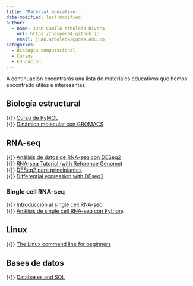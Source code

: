 ```yaml
---
title: 'Material educativo'
date-modified: last-modified
author:
  - name: Juan Camilo Arboleda Rivera
    url: https://nesper94.github.io
    email: juan.arboleda2@udea.edu.co
categories:
  - Biología computacional
  - Cursos
  - Educación
---
```


A continuación encontrarás una lista de materiales educativos que hemos
encontrado útiles e interesantes.

## Biología estructural

{{<fa brands youtube>}} [Curso de PyMOL](https://youtu.be/2UJ9_cADkek)\
{{<fa globe>}} [Dinámica molecular con GROMACS](http://www.mdtutorials.com/gmx/)

## RNA-seq

{{<fa globe>}} [Análisis de datos de RNA-seq con DESeq2](https://bioconductor.org/packages/devel/bioc/vignettes/DESeq2/inst/doc/DESeq2.html)\
{{<fa globe>}} [RNA-seq Tutorial (with Reference Genome)](https://bioinformatics.uconn.edu/resources-and-events/tutorials-2/rna-seq-tutorial-with-reference-genome/)\
{{<fa brands youtube>}} [DESeq2 para principiantes](https://www.youtube.com/watch?v=0b24mpzM_5M)\
{{<fa globe>}} [Differential expression with DEseq2](https://genviz.org/module-04-expression/0004/02/01/DifferentialExpression/)

### Single cell RNA-seq

{{<fa brands youtube>}} [Introducción al single cell RNA-seq](https://youtu.be/_ND6pEsf5Kg)\
{{<fa brands youtube>}} [Análisis de single cell RNA-seq con Python](https://youtu.be/jwSPTgF9ESQ)\

## Linux

{{<fa globe>}} [The Linux command line for beginners](https://ubuntu.com/tutorials/command-line-for-beginners)

## Bases de datos

{{<fa globe>}} [Databases and SQL](https://swcarpentry.github.io/sql-novice-survey/)
